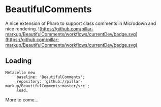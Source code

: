 # BeautifulComments

A nice extension of Pharo to support class comments in Microdown and nice rendering.
![https://github.com/pillar-markup/BeautifulComments/workflows/currentDev/badge.svg](https://github.com/pillar-markup/BeautifulComments/workflows/currentDev/badge.svg)

## Loading

 
```
Metacello new
 	 baseline: 'BeautifulComments';
 	 repository: 'github://pillar-markup/BeautifulComments:master/src';
 	 load.
```

More to come...
